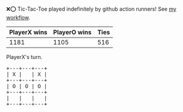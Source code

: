 :x::o: Tic-Tac-Toe played indefinitely by github action runners! See [my workflow](.github/workflows/play.yaml).

|PlayerX wins|PlayerO wins|Ties|
|-|-|-|
|1181|1105|516|

PlayerX's turn.

<pre>
+---+---+---+
| X |   | X |
+---+---+---+
| O | O | O |
+---+---+---+
|   |   |   |
+---+---+---+
</pre>